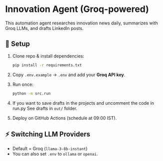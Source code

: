 # Innovation Agent (Groq-powered)

This automation agent researches innovation news daily, summarizes with Groq LLMs, and drafts LinkedIn posts.

## 🚀 Setup

1. Clone repo & install dependencies:
   ```bash
   pip install -r requirements.txt
   ```

2. Copy `.env.example` → `.env` and add your **Groq API key**.

3. Run once:
   ```bash
   python -m src.run
   ```

4. If you want to save drafts in the projects and uncomment the code in run.py 
   See drafts in `out/` folder.

5. Deploy on GitHub Actions (schedule at 09:00 IST).

## ⚡ Switching LLM Providers
- Default = Groq (`llama-3-8b-instant`)
- You can also set `.env` to `ollama` or `openai`.

